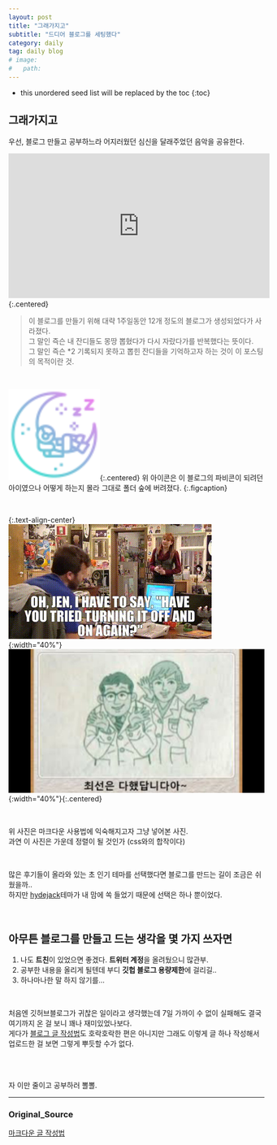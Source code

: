 ```yaml
---
layout: post
title: "그래가지고"
subtitle: "드디어 블로그를 세팅했다"
category: daily
tag: daily blog
# image: 
#   path: 
---
```


*  this unordered seed list will be replaced by the toc
{:toc}

## 그래가지고

우선, 블로그 만들고 공부하느라 어지러웠던 심신을 달래주었던 음악을 공유한다.
<div class="iframe-container">
    <iframe width="514" height="285" src="https://www.youtube.com/embed/AawLM81gIHo" title="YouTube video player" frameborder="0" allow="accelerometer; autoplay; clipboard-write; encrypted-media; gyroscope; picture-in-picture" allowfullscreen></iframe>
</div>{:.centered}

<br>

>이 블로그를 만들기 위해 대략 1주일동안 12개 정도의 블로그가 생성되었다가 사라졌다.   
>그 말인 즉슨 내 잔디들도 몽땅 뽑혔다가 다시 자랐다가를 반복했다는 뜻이다.   
>그 말인 즉슨 *2 기록되지 못하고 뽑힌 잔디들을 기억하고자 하는 것이 이 포스팅의 목적이란 것.

<br>

![](../../assets/icons/apple-touch-icon.png){:.centered}
위 아이콘은 이 블로그의 파비콘이 되려던 아이였으나 어떻게 하는지 몰라 그대로 폴더 숲에 버려졌다.
{:.figcaption} 

<br>

{:.text-align-center}
![ground](../../assets/img/2022/12/16/itcrowd.gif){:width="40%"}
![back](../../assets/img/2022/12/16/yeah.jpeg){:width="40%"}{:.centered} 

<br>

위 사진은 마크다운 사용법에 익숙해지고자 그냥 넣어본 사진.   
과연 이 사진은 가운데 정렬이 될 것인가 (css와의 합작이다)  

<br>

많은 후기들이 올라와 있는 초 인기 테마를 선택했다면 블로그를 만드는 길이 조금은 쉬웠을까..   
하지만 [hydejack](https://hydejack.com)테마가 내 맘에 쏙 들었기 때문에 선택은 하나 뿐이었다.   

<br>

## 아무튼 블로그를 만들고 드는 생각을 몇 가지 쓰자면

1. 나도 **트친**이 있었으면 좋겠다. **트위터 계정**을 올려뒀으니 많관부.
2. 공부한 내용을 올리게 될텐데 부디 **깃헙 블로그 용량제한**에 걸리길..
3. 하나마나한 말 하지 않기를...

<br>

처음엔 깃허브블로그가 귀찮은 일이라고 생각했는데 7일 가까이 수 없이 실패해도 결국 여기까지 온 걸 보니 꽤나 재미있었나보다.  
게다가 [블로그 글 작성법](https://lynmp.com/en/article/title/how-to-use-markdown-oz811c9dc5pz)도 호락호락한 편은 아니지만 그래도 이렇게 글 하나 작성해서 업로드한 걸 보면 그렇게 뿌듯할 수가 없다.   

<br>
<br>

자 이만 줄이고 공부하러 뽈뽈.

---

### Original_Source
[마크다운 글 작성법](https://lynmp.com/en/article/title/how-to-use-markdown-oz811c9dc5pz)